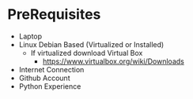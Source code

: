 PreRequisites
==

- Laptop
- Linux Debian Based (Virtualized or Installed)
  - If virtualized download Virtual Box 
    - https://www.virtualbox.org/wiki/Downloads
- Internet Connection
- Github Account
- Python Experience


